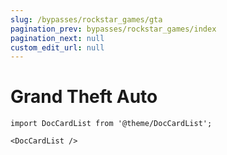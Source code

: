 ```yaml
---
slug: /bypasses/rockstar_games/gta
pagination_prev: bypasses/rockstar_games/index
pagination_next: null
custom_edit_url: null
---
```


# Grand Theft Auto

```mdx-code-block
import DocCardList from '@theme/DocCardList';

<DocCardList />
```
